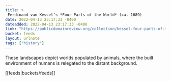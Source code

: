 ```yaml
---
title: > 
 Ferdinand van Kessel’s *Four Parts of the World* (ca. 1689)
date: 2022-04-13 23:17:33 -0400
dateadded: 2022-04-13 23:17:33 -0400
link: "https://publicdomainreview.org/collection/kessel-four-parts-of-the-world"
bucket: feeds
layout: urlnote
tags: ["history"]
--- 
```

These landscapes depict worlds populated by animals, where the built environment of humans is relegated to the distant background. 
 <!-- end excerpt --> 
<div class='bucket'>[[feeds|buckets/feeds]]</div> 
